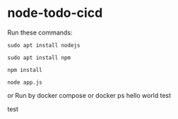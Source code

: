 # node-todo-cicd

Run these commands:


`sudo apt install nodejs`


`sudo apt install npm`


`npm install`

`node app.js`

or Run by docker compose
or docker ps
hello world
test

test

